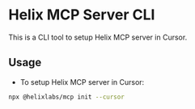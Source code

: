 # Helix MCP Server CLI

This is a CLI tool to setup Helix MCP server in Cursor.

## Usage

- To setup Helix MCP server in Cursor:

```bash
npx @helixlabs/mcp init --cursor
```
